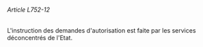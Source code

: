 ###### Article L752-12

L'instruction des demandes d'autorisation est faite par les services déconcentrés de l'Etat.


